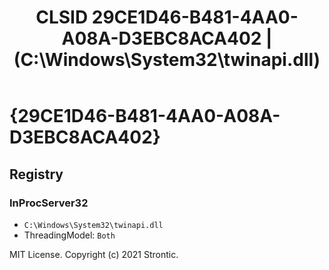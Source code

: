 ﻿---
title: "CLSID 29CE1D46-B481-4AA0-A08A-D3EBC8ACA402 | (C:\\Windows\\System32\\twinapi.dll)"
excerpt: What is COM-Object CLSID 29CE1D46-B481-4AA0-A08A-D3EBC8ACA402?
---

# {29CE1D46-B481-4AA0-A08A-D3EBC8ACA402}


## Registry


### InProcServer32

* `C:\Windows\System32\twinapi.dll`
* ThreadingModel: `Both`

MIT License. Copyright (c) 2021 Strontic.


